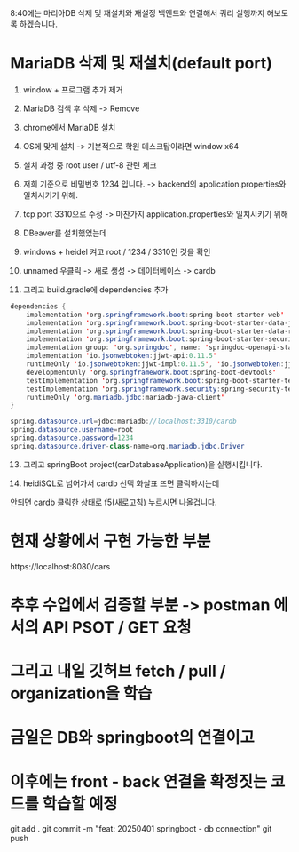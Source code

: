 8:40에는 마리아DB 삭제 및 재설치와 재설정 백엔드와 연결해서 쿼리 실행까지 해보도록 하겠습니다. 

# MariaDB  삭제 및 재설치(default port)

1. window + 프로그램 추가 제거
2. MariaDB 검색 후 삭제 -> Remove

3. chrome에서 MariaDB 설치
4. OS에 맞게 설치 -> 기본적으로 학원 데스크탑이라면 window x64

5. 설치 과정 중 root user / utf-8 관련 체크
6. 저희 기준으로 비밀번호 1234 입니다. -> backend의 application.properties와 일치시키기 위해.

7. tcp port 3310으로 수정 -> 마찬가지 application.properties와 일치시키기 위해

8. DBeaver를 설치했었는데 

9. windows + heidel 켜고 root / 1234 / 3310인 것을 확인
10. unnamed 우클릭 -> 새로 생성 -> 데이터베이스 -> cardb

11. 그리고 build.gradle에 dependencies 추가

```java
dependencies {
	implementation 'org.springframework.boot:spring-boot-starter-web'
	implementation 'org.springframework.boot:spring-boot-starter-data-jpa'
	implementation 'org.springframework.boot:spring-boot-starter-data-rest'
	implementation 'org.springframework.boot:spring-boot-starter-security'
	implementation group: 'org.springdoc', name: 'springdoc-openapi-starter-webmvc-ui', version: '2.0.2'
	implementation 'io.jsonwebtoken:jjwt-api:0.11.5'
	runtimeOnly 'io.jsonwebtoken:jjwt-impl:0.11.5', 'io.jsonwebtoken:jjwt-jackson:0.11.5'
	developmentOnly 'org.springframework.boot:spring-boot-devtools'
	testImplementation 'org.springframework.boot:spring-boot-starter-test'
	testImplementation 'org.springframework.security:spring-security-test'
	runtimeOnly 'org.mariadb.jdbc:mariadb-java-client'
}
```

```java
spring.datasource.url=jdbc:mariadb://localhost:3310/cardb
spring.datasource.username=root
spring.datasource.password=1234
spring.datasource.driver-class-name=org.mariadb.jdbc.Driver
```

13. 그리고 springBoot project(carDatabaseApplication)을 실행시킵니다. 

14. heidiSQL로 넘어가서 cardb 선택 화살표 뜨면 클릭하시는데

안되면 cardb 클릭한 상태로 f5(새로고침) 누르시면 나올겁니다. 

# 현재 상황에서 구현 가능한 부분
https://localhost:8080/cars

# 추후 수업에서 검증할 부분 -> postman 에서의 API PSOT / GET 요청
# 그리고 내일 깃허브 fetch / pull / organization을 학습

# 금일은 DB와 springboot의 연결이고
# 이후에는 front - back 연결을 확정짓는 코드를 학습할 예정

git add .
git commit -m "feat: 20250401 springboot - db connection"
git push